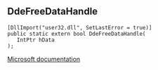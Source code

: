 ## DdeFreeDataHandle

```
[DllImport("user32.dll", SetLastError = true)]
public static extern bool DdeFreeDataHandle(
   IntPtr hData
);
```

[Microsoft documentation](https://docs.microsoft.com/en-us/windows/win32/api/winuser/nf-winuser-ddefreedatahandle)
